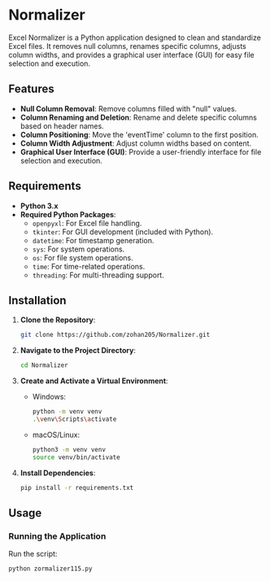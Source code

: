 # Normalizer

Excel Normalizer is a Python application designed to clean and standardize Excel files. It removes null columns, renames specific columns, adjusts column widths, and provides a graphical user interface (GUI) for easy file selection and execution.

## Features

- **Null Column Removal**: Remove columns filled with "null" values.
- **Column Renaming and Deletion**: Rename and delete specific columns based on header names.
- **Column Positioning**: Move the 'eventTime' column to the first position.
- **Column Width Adjustment**: Adjust column widths based on content.
- **Graphical User Interface (GUI)**: Provide a user-friendly interface for file selection and execution.

## Requirements

- **Python 3.x**
- **Required Python Packages**:
  - `openpyxl`: For Excel file handling.
  - `tkinter`: For GUI development (included with Python).
  - `datetime`: For timestamp generation.
  - `sys`: For system operations.
  - `os`: For file system operations.
  - `time`: For time-related operations.
  - `threading`: For multi-threading support.

## Installation

1. **Clone the Repository**:
    ```bash
    git clone https://github.com/zohan205/Normalizer.git
    ```

2. **Navigate to the Project Directory**:
    ```bash
    cd Normalizer
    ```

3. **Create and Activate a Virtual Environment**:
    - Windows:
        ```bash
        python -m venv venv
        .\venv\Scripts\activate
        ```
    - macOS/Linux:
        ```bash
        python3 -m venv venv
        source venv/bin/activate
        ```

4. **Install Dependencies**:
    ```bash
    pip install -r requirements.txt
    ```

## Usage

### Running the Application

Run the script:
```bash
python zormalizer115.py
